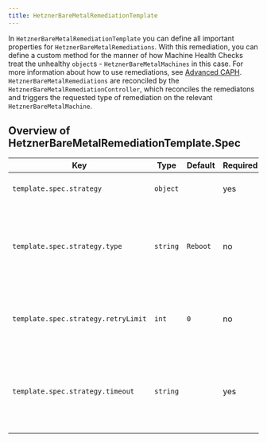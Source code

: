 ```yaml
---
title: HetznerBareMetalRemediationTemplate
---
```


In `HetznerBareMetalRemediationTemplate` you can define all important properties for `HetznerBareMetalRemediations`. With this remediation, you can define a custom method for the manner of how Machine Health Checks treat the unhealthy `object`s - `HetznerBareMetalMachines` in this case. For more information about how to use remediations, see [Advanced CAPH](/docs/caph/02-topics/04-advanced-caph). `HetznerBareMetalRemediations` are reconciled by the `HetznerBareMetalRemediationController`, which reconciles the remediatons and triggers the requested type of remediation on the relevant `HetznerBareMetalMachine`.

## Overview of HetznerBareMetalRemediationTemplate.Spec

| Key                                 | Type     | Default   | Required | Description                                                                 |
| ----------------------------------- | -------- | --------- | -------- | --------------------------------------------------------------------------- |
| `template.spec.strategy`            | `object` |           | yes      | Remediation strategy to be applied                                          |
| `template.spec.strategy.type`       | `string` | `Reboot`  | no       | Type of the remediation strategy. At the moment, only "Reboot" is supported |
| `template.spec.strategy.retryLimit` | `int`    | `0`       | no       | Set maximum of remediation retries. Zero retries if not set.                |
| `template.spec.strategy.timeout`    | `string` |           | yes      | Timeout of one remediation try. Should be of the form "10m", or "40s"       |
